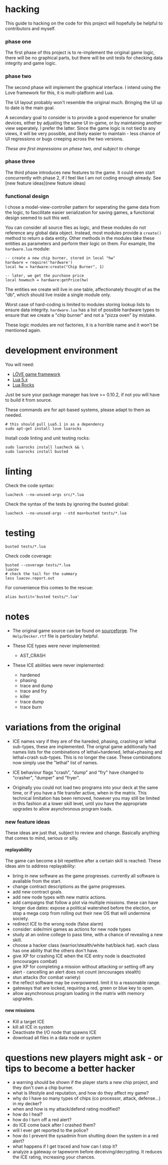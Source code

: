 # hacking

This guide to hacking on the code for this project will hopefully be helpful to contributors and myself.

### phase one

The first phase of this project is to re-implement the original game logic, there will be no graphical parts, but there will be unit tests for checking data integrity and game logic.

### phase two

The second phase will implement the graphical interface. I intend using the Love framework for this, it is multi-platform and Lua.

The UI layout probably won't resemble the original much. Bringing the UI up to date is the main goal.

A secondary goal to consider is to provide a good experience for smaller devices, either by adjusting the same UI in-game, or by maintaining another view seperately. I prefer the latter. Since the game logic is not tied to any views, it will be very possible, and likely easier to maintain - less chance of UI regressions or bugs creeping across the two versions.

_These are first impressions on phase two, and subject to change_

### phase three

The third phase introduces new features to the game. It could even start concurrently with phase 2, if I feel like I am not coding enough already. See [new feature ideas](new feature ideas)

### functional design

I chose a model-view-controller pattern for seperating the game data from the logic, to fascilitate easier serialization for saving games, a functional design seemed to suit this well.

You can consider all source files as logic, and these modules do not reference any global data object. Instead, most modules provide a `create()` method to return a data entity. Other methods in the modules take these entities as parameters and perform their logic on them. For example, the `hardware.lua` module:

```
-- create a new chip burner, stored in local "hw"
hardware = require('hardware')
local hw = hardware:create("Chip Burner", 1)

-- later, we get the purchase price
local howmuch = hardware:getPrice(hw)
```

The entities we create will live in one table, affectionately thought of as the "db", which should live inside a single module only.

Worst case of hard-coding is limited to modules storing lookup lists to ensure data integrity. `hardware.lua` has a list of possible hardware types to ensure that we create a "chip burner" and not a "pizza oven" by mistake.

These logic modules are not factories, it is a horrible name and it won't be mentioned again.

# development environment

You will need:

* [LÖVE game framework](http://love2d.org/)
* [Lua 5.x](http://www.lua.org/)
* [Lua Rocks](https://luarocks.org/)

Just be sure your package manager has love >= 0.10.2, if not you will have to build it from source.

These commands are for apt-based systems, please adapt to them as needed.

```
# this should pull Lua5.1 in as a dependency
sudo apt-get install love luarocks
```

Install code linting and unit testing rocks:

```
sudo luarocks install luacheck && \
sudo luarocks install busted
```

# linting

Check the code syntax:

```
luacheck --no-unused-args src/*.lua
```

Check the syntax of the tests by ignoring the busted global:

```
luacheck --no-unused-args --std max+busted tests/*.lua
```

# testing

```
busted tests/*.lua
```

Check code coverage:

```
busted --coverage tests/*.lua
luacov
# check the tail for the summary
less luacov.report.out
```

For convenience this comes to the rescue:

```
alias bustit='busted tests/*.lua'
```

# notes

* The original game source can be found on [sourceforge](https://sourceforge.net/projects/decker/files/decker/Decker%201.12/). The `Help/Decker.rtf` file is particulary helpful.

* These ICE types were never implemented:
  * AST_CRASH

* These ICE abilities were never implemented:
  * hardened
  * phasing
  * trace and dump
  * trace and fry
  * killer
  * trace dump
  * trace burn

# variations from the original

* ICE names vary if they are of the hareded, phasing, crashing or lethal sub-types, these are implemented. The orignal game additionally had names lists for the combinations of lethal+hardened, lethal+phasing and lethal+crash sub-types. This is no longer the case. These combinations now simply use the "lethal" list of names.

* ICE behaviour flags "crash", "dump" and "fry" have changed to "crasher", "dumper" and "fryer".

* Originally you could not load two programs into your deck at the same time, or if you have a file transfer active, when in the matrix. This technical limitation has been removed, however you may still be limited in this fashion at a lower skill level, until you have the appropriate upgrades to allow asynchronous program loads.

### new feature ideas

These ideas are just that, subject to review and change. Basically anything that comes to mind, serious or silly.

#### replayability

The game can become a bit repetitive after a certain skill is reached. These ideas aim to address replayability:

* bring in new software as the game progresses. currently all software is available from the start.
* change contract descriptions as the game progresses.
* add new contract goals.
* add new node types with new matrix actions.
* add campaigns that follow a plot via multiple missions. these can have longer due dates: expose a political watershed before the election, or stop a mega corp from rolling out their new OS that will undermine society.
* redirect ICE to the wrong node (false alarm)
* consider: side/mini games as actions for new node types
* study at an online college to pass time, with a chance of revealing a new skill.
* choose a hacker class (warrior/stealth/white hat/black hat). each class has one ability that the others don't have.
* give XP for crashing ICE when the ICE entry node is deactivated (encourages combat)
* give XP for completing a mission without attacking or setting off any alert - cancelling an alert does not count (encourages stealth)
* stun attacks (for combat variety)
* the reflect software may be overpowered. limit it to a reasonable range.
* gateways that are locked, requiring a red, green or blue key to open.
* allow asynchronous program loading in the matrix with memory upgrades.

#### new missions

* Kill a target ICE
* kill all ICE in system
* Deactivate the I/O node that spawns ICE
* download all files in a data node or system

# questions new players might ask - or tips to become a better hacker

* a warning should be shown if the player starts a new chip project, and they don't own a chip burner.
* what is lifestyle and reputation, and how do they affect my game?
* why do I have so many types of chips (co processor, attack, defense...) in my decker? 
* when and how is my attack/defend rating modified?
* how do I heal?
* how do I turn off a red alert?
* do ICE come back after I crashed them?
* will I ever get reported to the police?
* how do I prevent the sysadmin from shutting down the system in a red alert?
* what happens if I get traced and how can I stop it?
* analyze a gateway or tapeworm before deceiving/decrypting. It reduces the ICE rating, increasing your chances.

